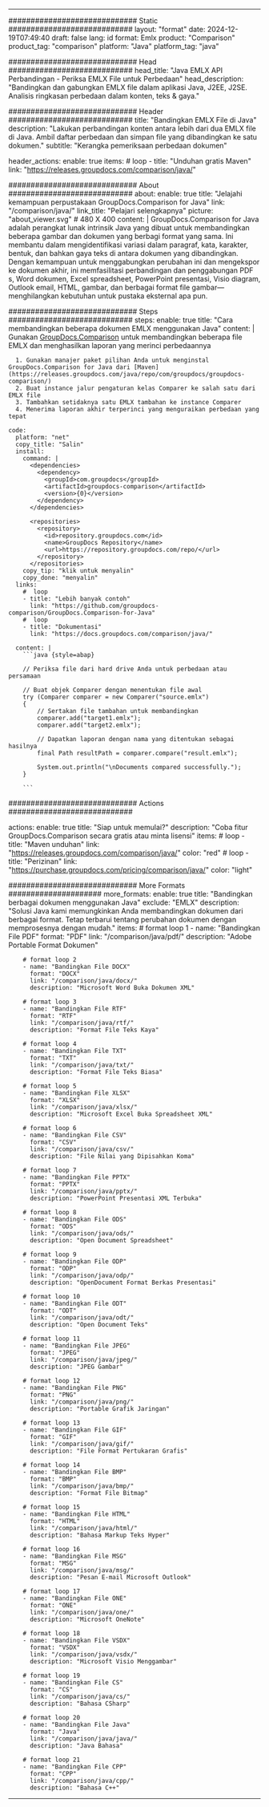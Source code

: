 
---
############################# Static ############################
layout: "format"
date:  2024-12-19T07:49:40
draft: false
lang: id
format: Emlx
product: "Comparison"
product_tag: "comparison"
platform: "Java"
platform_tag: "java"

############################# Head ############################
head_title: "Java EMLX API Perbandingan - Periksa EMLX File untuk Perbedaan"
head_description: "Bandingkan dan gabungkan EMLX file dalam aplikasi Java, J2EE, J2SE. Analisis ringkasan perbedaan dalam konten, teks & gaya."

############################# Header ############################
title: "Bandingkan EMLX File di Java" 
description: "Lakukan perbandingan konten antara lebih dari dua EMLX file di Java. Ambil daftar perbedaan dan simpan file yang dibandingkan ke satu dokumen."
subtitle: "Kerangka pemeriksaan perbedaan dokumen" 

header_actions:
  enable: true
  items:
    #  loop
    - title: "Unduhan gratis Maven"
      link: "https://releases.groupdocs.com/comparison/java/"
      
############################# About ############################
about:
    enable: true
    title: "Jelajahi kemampuan perpustakaan GroupDocs.Comparison for Java"
    link: "/comparison/java/"
    link_title: "Pelajari selengkapnya"
    picture: "about_viewer.svg" # 480 X 400
    content: |
       GroupDocs.Comparison for Java adalah perangkat lunak intrinsik Java yang dibuat untuk membandingkan beberapa gambar dan dokumen yang berbagi format yang sama. Ini membantu dalam mengidentifikasi variasi dalam paragraf, kata, karakter, bentuk, dan bahkan gaya teks di antara dokumen yang dibandingkan. Dengan kemampuan untuk menggabungkan perubahan ini dan mengekspor ke dokumen akhir, ini memfasilitasi perbandingan dan penggabungan PDF s, Word dokumen, Excel spreadsheet, PowerPoint presentasi, Visio diagram, Outlook email, HTML, gambar, dan berbagai format file gambar—menghilangkan kebutuhan untuk pustaka eksternal apa pun.

############################# Steps ############################
steps:
    enable: true
    title: "Cara membandingkan beberapa dokumen EMLX menggunakan Java"
    content: |
      Gunakan [GroupDocs.Comparison](https://products.groupdocs.com/comparison/java/) untuk membandingkan beberapa file EMLX dan menghasilkan laporan yang merinci perbedaannya
      
      1. Gunakan manajer paket pilihan Anda untuk menginstal GroupDocs.Comparison for Java dari [Maven](https://releases.groupdocs.com/java/repo/com/groupdocs/groupdocs-comparison/)
      2. Buat instance jalur pengaturan kelas Comparer ke salah satu dari EMLX file
      3. Tambahkan setidaknya satu EMLX tambahan ke instance Comparer
      4. Menerima laporan akhir terperinci yang menguraikan perbedaan yang tepat
   
    code:
      platform: "net"
      copy_title: "Salin"
      install:
        command: |
          <dependencies>
            <dependency>
              <groupId>com.groupdocs</groupId>
              <artifactId>groupdocs-comparison</artifactId>
              <version>{0}</version>
            </dependency>
          </dependencies>

          <repositories>
            <repository>
              <id>repository.groupdocs.com</id>
              <name>GroupDocs Repository</name>
              <url>https://repository.groupdocs.com/repo/</url>
            </repository>
          </repositories>
        copy_tip: "klik untuk menyalin"
        copy_done: "menyalin"
      links:
        #  loop
        - title: "Lebih banyak contoh"
          link: "https://github.com/groupdocs-comparison/GroupDocs.Comparison-for-Java"
        #  loop
        - title: "Dokumentasi"
          link: "https://docs.groupdocs.com/comparison/java/"
          
      content: |
        ```java {style=abap}

        // Periksa file dari hard drive Anda untuk perbedaan atau persamaan

        // Buat objek Comparer dengan menentukan file awal
        try (Comparer comparer = new Comparer("source.emlx") 
        {
            // Sertakan file tambahan untuk membandingkan
        	comparer.add("target1.emlx");
            comparer.add("target2.emlx");

            // Dapatkan laporan dengan nama yang ditentukan sebagai hasilnya
            final Path resultPath = comparer.compare("result.emlx"); 

            System.out.println("\nDocuments compared successfully.");
        }
        
        ```            

############################# Actions ############################

actions:
  enable: true
  title: "Siap untuk memulai?"
  description: "Coba fitur GroupDocs.Comparison secara gratis atau minta lisensi"
  items:
    #  loop
    - title: "Maven unduhan"
      link: "https://releases.groupdocs.com/comparison/java/"
      color: "red"
        #  loop
    - title: "Perizinan"
      link: "https://purchase.groupdocs.com/pricing/comparison/java/"
      color: "light"


############################# More Formats #####################
more_formats:
    enable: true
    title: "Bandingkan berbagai dokumen menggunakan Java"
    exclude: "EMLX"
    description: "Solusi Java kami memungkinkan Anda membandingkan dokumen dari berbagai format. Tetap terbarui tentang perubahan dokumen dengan memprosesnya dengan mudah."
    items: 
        # format loop 1
        - name: "Bandingkan File PDF"
          format: "PDF"
          link: "/comparison/java/pdf/"
          description: "Adobe Portable Format Dokumen"

        # format loop 2
        - name: "Bandingkan File DOCX"
          format: "DOCX"
          link: "/comparison/java/docx/"
          description: "Microsoft Word Buka Dokumen XML"

        # format loop 3
        - name: "Bandingkan File RTF"
          format: "RTF"
          link: "/comparison/java/rtf/"
          description: "Format File Teks Kaya"

        # format loop 4
        - name: "Bandingkan File TXT"
          format: "TXT"
          link: "/comparison/java/txt/"
          description: "Format File Teks Biasa"

        # format loop 5
        - name: "Bandingkan File XLSX"
          format: "XLSX"
          link: "/comparison/java/xlsx/"
          description: "Microsoft Excel Buka Spreadsheet XML"

        # format loop 6
        - name: "Bandingkan File CSV"
          format: "CSV"
          link: "/comparison/java/csv/"
          description: "File Nilai yang Dipisahkan Koma"

        # format loop 7
        - name: "Bandingkan File PPTX"
          format: "PPTX"
          link: "/comparison/java/pptx/"
          description: "PowerPoint Presentasi XML Terbuka"

        # format loop 8
        - name: "Bandingkan File ODS"
          format: "ODS"
          link: "/comparison/java/ods/"
          description: "Open Document Spreadsheet"

        # format loop 9
        - name: "Bandingkan File ODP"
          format: "ODP"
          link: "/comparison/java/odp/"
          description: "OpenDocument Format Berkas Presentasi"

        # format loop 10
        - name: "Bandingkan File ODT"
          format: "ODT"
          link: "/comparison/java/odt/"
          description: "Open Document Teks"

        # format loop 11
        - name: "Bandingkan File JPEG"
          format: "JPEG"
          link: "/comparison/java/jpeg/"
          description: "JPEG Gambar"

        # format loop 12
        - name: "Bandingkan File PNG"
          format: "PNG"
          link: "/comparison/java/png/"
          description: "Portable Grafik Jaringan"

        # format loop 13
        - name: "Bandingkan File GIF"
          format: "GIF"
          link: "/comparison/java/gif/"
          description: "File Format Pertukaran Grafis"

        # format loop 14
        - name: "Bandingkan File BMP"
          format: "BMP"
          link: "/comparison/java/bmp/"
          description: "Format File Bitmap"

        # format loop 15
        - name: "Bandingkan File HTML"
          format: "HTML"
          link: "/comparison/java/html/"
          description: "Bahasa Markup Teks Hyper"

        # format loop 16
        - name: "Bandingkan File MSG"
          format: "MSG"
          link: "/comparison/java/msg/"
          description: "Pesan E-mail Microsoft Outlook"

        # format loop 17
        - name: "Bandingkan File ONE"
          format: "ONE"
          link: "/comparison/java/one/"
          description: "Microsoft OneNote"

        # format loop 18
        - name: "Bandingkan File VSDX"
          format: "VSDX"
          link: "/comparison/java/vsdx/"
          description: "Microsoft Visio Menggambar"

        # format loop 19
        - name: "Bandingkan File CS"
          format: "CS"
          link: "/comparison/java/cs/"
          description: "Bahasa CSharp"

        # format loop 20
        - name: "Bandingkan File Java"
          format: "Java"
          link: "/comparison/java/java/"
          description: "Java Bahasa"
          
        # format loop 21
        - name: "Bandingkan File CPP"
          format: "CPP"
          link: "/comparison/java/cpp/"
          description: "Bahasa C++"
---